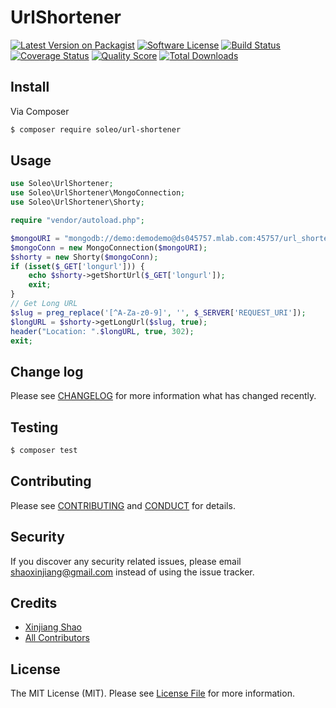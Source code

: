# UrlShortener

[![Latest Version on Packagist][ico-version]][link-packagist]
[![Software License][ico-license]](LICENSE.md)
[![Build Status][ico-travis]][link-travis]
[![Coverage Status][ico-scrutinizer]][link-scrutinizer]
[![Quality Score][ico-code-quality]][link-code-quality]
[![Total Downloads][ico-downloads]][link-downloads]


## Install

Via Composer

``` bash
$ composer require soleo/url-shortener
```

## Usage

``` php
use Soleo\UrlShortener;
use Soleo\UrlShortener\MongoConnection;
use Soleo\UrlShortener\Shorty;

require "vendor/autoload.php";

$mongoURI = "mongodb://demo:demodemo@ds045757.mlab.com:45757/url_shortener";
$mongoConn = new MongoConnection($mongoURI);
$shorty = new Shorty($mongoConn);
if (isset($_GET['longurl'])) {
    echo $shorty->getShortUrl($_GET['longurl']);
    exit;
}
// Get Long URL
$slug = preg_replace('[^A-Za-z0-9]', '', $_SERVER['REQUEST_URI']);
$longURL = $shorty->getLongUrl($slug, true);
header("Location: ".$longURL, true, 302);
exit;
```

## Change log

Please see [CHANGELOG](CHANGELOG.md) for more information what has changed recently.

## Testing

``` bash
$ composer test
```

## Contributing

Please see [CONTRIBUTING](CONTRIBUTING.md) and [CONDUCT](CONDUCT.md) for details.

## Security

If you discover any security related issues, please email shaoxinjiang@gmail.com instead of using the issue tracker.

## Credits

- [Xinjiang Shao][link-author]
- [All Contributors][link-contributors]

## License

The MIT License (MIT). Please see [License File](LICENSE.md) for more information.

[ico-version]: https://img.shields.io/packagist/v/soleo/url-shortener.svg?style=flat-square
[ico-license]: https://img.shields.io/badge/license-MIT-brightgreen.svg?style=flat-square
[ico-travis]: https://img.shields.io/travis/soleo/url-shortener/master.svg?style=flat-square
[ico-scrutinizer]: https://img.shields.io/scrutinizer/coverage/g/soleo/url-shortener.svg?style=flat-square
[ico-code-quality]: https://img.shields.io/scrutinizer/g/soleo/url-shortener.svg?style=flat-square
[ico-downloads]: https://img.shields.io/packagist/dt/soleo/url-shortener.svg?style=flat-square

[link-packagist]: https://packagist.org/packages/soleo/url-shortener
[link-travis]: https://travis-ci.org/soleo/url-shortener
[link-scrutinizer]: https://scrutinizer-ci.com/g/soleo/url-shortener/code-structure
[link-code-quality]: https://scrutinizer-ci.com/g/soleo/url-shortener
[link-downloads]: https://packagist.org/packages/soleo/url-shortener
[link-author]: https://github.com/soleo
[link-contributors]: ../../contributors

